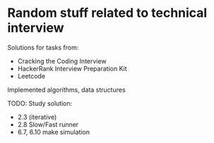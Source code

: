 # Random stuff related to technical interview

Solutions for tasks from:
* Cracking the Coding Interview
* HackerRank Interview Preparation Kit
* Leetcode

Implemented algorithms, data structures


TODO:
Study solution: 
 * 2.3 (iterative)
 * 2.8 Slow/Fast runner
 * 6.7, 6.10 make simulation
 